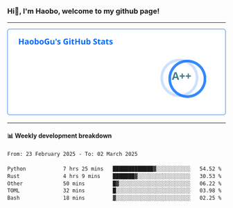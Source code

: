 <!--<h2 align="center"> Hi👋, I'm Haobo, welcome to my github page! </h2>-->
### Hi👋, I'm Haobo, welcome to my github page!
-------

<img href="https://github.com/HaoboGu" src="assets/stats.svg" alt="github stats" /> 

-------

#### 📊 **Weekly development breakdown**
<!--START_SECTION:waka-->

```txt
From: 23 February 2025 - To: 02 March 2025

Python            7 hrs 25 mins   █████████████▓░░░░░░░░░░░   54.52 %
Rust              4 hrs 9 mins    ███████▓░░░░░░░░░░░░░░░░░   30.53 %
Other             50 mins         █▓░░░░░░░░░░░░░░░░░░░░░░░   06.22 %
TOML              32 mins         █░░░░░░░░░░░░░░░░░░░░░░░░   03.98 %
Bash              18 mins         ▓░░░░░░░░░░░░░░░░░░░░░░░░   02.25 %
```

<!--END_SECTION:waka-->
<!--
backup url: https://github-readme-status-dusky-ten.vercel.app/api?username=HaoboGu&count_private=true&show_icons=true&theme=transparent&border_color=2f80ed
-->
<!--
**HaoboGu/HaoboGu** is a ✨ _special_ ✨ repository because its `README.md` (this file) appears on your GitHub profile.

Here are some ideas to get you started:

- 🔭 I’m currently working on AI-assisted programming tools
- 🌱 I’m currently learning ...
- 👯 I’m looking to collaborate on ...
- 🤔 I’m looking for help with ...
- 💬 Ask me about ...
- 📫 How to reach me: ...
- 😄 Pronouns: ...
- ⚡ Fun fact: ...
-->
